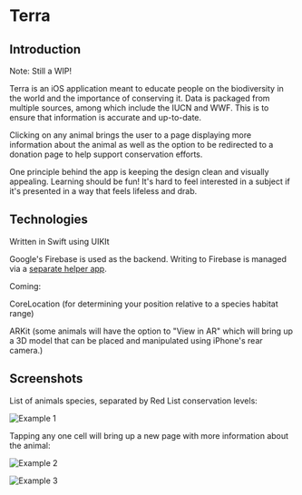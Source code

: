 # Terra

## Introduction
Note: Still a WIP!

Terra is an iOS application meant to educate people on the biodiversity in the world and the importance of conserving it. Data is packaged from multiple sources, among which include the IUCN and WWF. This is to ensure that information is accurate and up-to-date.

Clicking on any animal brings the user to a page displaying more information about the animal as well as the option to be redirected to a donation page to help support conservation efforts. 

One principle behind the app is keeping the design clean and visually appealing. Learning should be fun! It's hard to feel interested in a subject if it's presented in a way that feels lifeless and drab. 

## Technologies 
Written in Swift using UIKIt

Google's Firebase is used as the backend. Writing to Firebase is managed via a [separate helper app](https://github.com/Anthony-R-G/Terra-Data-Upload-Helper).

Coming:

CoreLocation (for determining your position relative to a species habitat range)

ARKit (some animals will have the option to "View in AR" which will bring up a 3D model that can be placed and manipulated using iPhone's rear camera.)

## Screenshots
List of animals species, separated by Red List conservation levels:

![Example 1](https://i.imgur.com/QJb4S1d.png)

Tapping any one cell will bring up a new page with more information about the animal:

![Example 2](https://i.imgur.com/2FBgKyC.png)


![Example 3](https://i.imgur.com/rO4OsTG.png)
